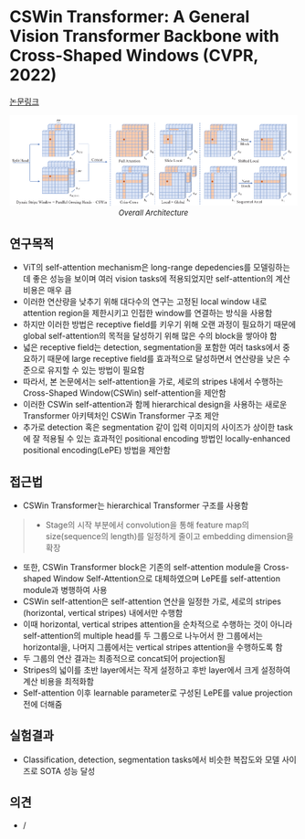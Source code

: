 # CSWin Transformer: A General Vision Transformer Backbone with Cross-Shaped Windows (CVPR, 2022)

[논문링크](https://openaccess.thecvf.com/content/CVPR2022/html/Dong_CSWin_Transformer_A_General_Vision_Transformer_Backbone_With_Cross-Shaped_Windows_CVPR_2022_paper.html)

<p align="center">
    <img width="600" alt='fig1' src="./img/01_33_01.png?raw=true"></br>
    <em><font size=2>Overall Architecture</font></em>
</p>

## 연구목적
- ViT의 self-attention mechanism은 long-range depedencies를 모델링하는 데 좋은 성능을 보이며 여러 vision tasks에 적용되었지만 self-attention의 계산 비용은 매우 큼
- 이러한 연산량을 낮추기 위해 대다수의 연구는 고정된 local window 내로 attention region을 제한시키고 인접한 window를 연결하는 방식을 사용함
- 하지만 이러한 방법은 receptive field를 키우기 위해 오랜 과정이 필요하기 때문에 global self-attention의 목적을 달성하기 위해 많은 수의 block을 쌓아야 함
- 넓은 receptive field는 detection, segmentation을 포함한 여러 tasks에서 중요하기 때문에 large receptive field를 효과적으로 달성하면서 연산량을 낮은 수준으로 유지할 수 있는 방법이 필요함
- 따라서, 본 논문에서는 self-attention을 가로, 세로의 stripes 내에서 수행하는 Cross-Shaped Window(CSWin) self-attention을 제안함 
- 이러한 CSWin self-attention과 함께 hierarchical design을 사용하는 새로운 Transformer 아키텍처인 CSWin Transformer 구조 제안
- 추가로 detection 혹은 segmentation 같이 입력 이미지의 사이즈가 상이한 task에 잘 적용될 수 있는 효과적인 positional encoding 방법인 locally-enhanced positional encoding(LePE) 방법을 제안함

## 접근법
- CSWin Transformer는 hierarchical Transformer 구조를 사용함
> - Stage의 시작 부분에서 convolution을 통해 feature map의 size(sequence의 length)를 일정하게 줄이고 embedding dimension을 확장
- 또한, CSWin Transformer block은 기존의 self-attention module을 Cross-shaped Window Self-Attention으로 대체하였으며 LePE를 self-attention module과 병행하여 사용
- CSWin self-attention은 self-attention 연산을 일정한 가로, 세로의 stripes (horizontal, vertical stripes) 내에서만 수행함
- 이때 horizontal, vertical stripes attention을 순차적으로 수행하는 것이 아니라 self-attention의 multiple head를 두 그룹으로 나누어서 한 그룹에서는 horizontal을, 나머지 그룹에서는 vertical stripes attention을 수행하도록 함
- 두 그룹의 연산 결과는 최종적으로 concat되어 projection됨
- Stripes의 넓이를 초반 layer에서는 작게 설정하고 후반 layer에서 크게 설정하여 계산 비용을 최적화함
- Self-attention 이후 learnable parameter로 구성된 LePE를 value projection 전에 더해줌

## 실험결과
- Classification, detection, segmentation tasks에서 비슷한 복잡도와 모델 사이즈로 SOTA 성능 달성

## 의견
- /